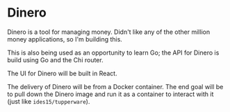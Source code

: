 # Dinero

Dinero is a tool for managing money. Didn't like any of the other million money applications, so I'm building this.

This is also being used as an opportunity to learn Go; the API for Dinero is build using Go and the Chi router.

The UI for Dinero will be built in React.

The delivery of Dinero will be from a Docker container. The end goal will be to pull down the Dinero image and run it as a container to interact with it (just like `ides15/tupperware`).
